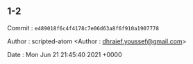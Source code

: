 ## 1-2 

 Commit : `e489018f6c4f4178c7e06d63a8f6f910a1907778`

 Author : scripted-atom <Author : dhraief.youssef@gmail.com> 

 Date 	: Mon Jun 21 21:45:40 2021 +0000 

